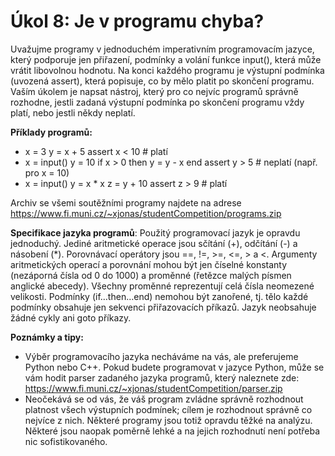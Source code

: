 
# Úkol 8: Je v programu chyba?
Uvažujme programy v jednoduchém imperativním programovacím jazyce, který podporuje jen přiřazení, podmínky a volání funkce input(), která může vrátit libovolnou hodnotu. Na konci každého programu je výstupní podmínka (uvozená assert), která popisuje, co by mělo platit po skončení programu. Vaším úkolem je napsat nástroj, který pro co nejvíc programů správně rozhodne, jestli zadaná výstupní podmínka po skončení programu vždy platí, nebo jestli někdy neplatí.

**Příklady programů:**
* x = 3
y = x + 5
assert x < 10 # platí
* x = input()
y = 10
if x > 0 then
y = y - x
end
assert y > 5 # neplatí (např. pro x = 10)
* x = input()
y = x * x
z = y + 10
assert z > 9 # platí

Archiv se všemi soutěžními programy najdete na adrese https://www.fi.muni.cz/~xjonas/studentCompetition/programs.zip

**Specifikace jazyka programů**: Použitý programovací jazyk je opravdu jednoduchý. Jediné aritmetické operace jsou sčítání (+), odčítání (-) a násobení (*). Porovnávací operátory jsou ==, !=, >=, <=, > a <. Argumenty aritmetických operací a porovnání mohou být jen číselné konstanty (nezáporná čísla od 0 do 1000) a proměnné (řetězce malých písmen anglické abecedy). Všechny proměnné reprezentují celá čísla neomezené velikosti. Podmínky (if…then…end) nemohou být zanořené, tj. tělo každé podmínky obsahuje jen sekvenci přiřazovacích příkazů. Jazyk neobsahuje žádné cykly ani goto příkazy.

**Poznámky a tipy:**

* Výběr programovacího jazyka necháváme na vás, ale preferujeme Python nebo C++. Pokud budete programovat v jazyce Python, může se vám hodit parser zadaného jazyka programů, který naleznete zde: https://www.fi.muni.cz/~xjonas/studentCompetition/parser.zip
* Neočekává se od vás, že váš program zvládne správně rozhodnout platnost všech výstupních podmínek; cílem je rozhodnout správně co nejvíce z nich. Některé programy jsou totiž opravdu těžké na analýzu. Některé jsou naopak poměrně lehké a na jejich rozhodnutí není potřeba nic sofistikovaného.
